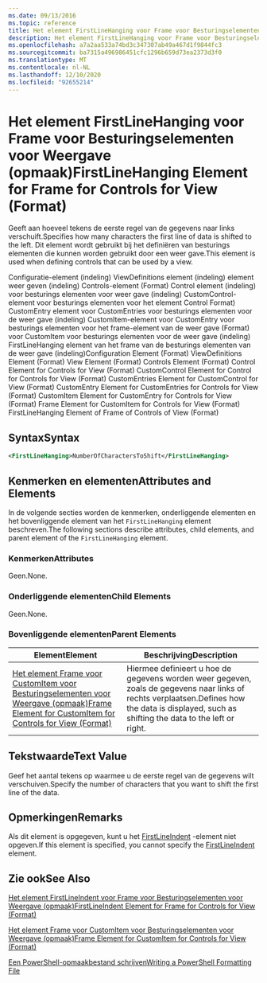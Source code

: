 ```yaml
---
ms.date: 09/13/2016
ms.topic: reference
title: Het element FirstLineHanging voor Frame voor Besturingselementen voor Weergave (opmaak)
description: Het element FirstLineHanging voor Frame voor Besturingselementen voor Weergave (opmaak)
ms.openlocfilehash: a7a2aa533a74bd3c347307ab49a467d1f9844fc3
ms.sourcegitcommit: ba7315a496986451cfc1296b659d73ea2373d3f0
ms.translationtype: MT
ms.contentlocale: nl-NL
ms.lasthandoff: 12/10/2020
ms.locfileid: "92655214"
---
```

# <a name="firstlinehanging-element-for-frame-for-controls-for-view-format"></a><span data-ttu-id="173a1-103">Het element FirstLineHanging voor Frame voor Besturingselementen voor Weergave (opmaak)</span><span class="sxs-lookup"><span data-stu-id="173a1-103">FirstLineHanging Element for Frame for Controls for View (Format)</span></span>

<span data-ttu-id="173a1-104">Geeft aan hoeveel tekens de eerste regel van de gegevens naar links verschuift.</span><span class="sxs-lookup"><span data-stu-id="173a1-104">Specifies how many characters the first line of data is shifted to the left.</span></span> <span data-ttu-id="173a1-105">Dit element wordt gebruikt bij het definiëren van besturings elementen die kunnen worden gebruikt door een weer gave.</span><span class="sxs-lookup"><span data-stu-id="173a1-105">This element is used when defining controls that can be used by a view.</span></span>

<span data-ttu-id="173a1-106">Configuratie-element (indeling) ViewDefinitions element (indeling) element weer geven (indeling) Controls-element (Format) Control element (indeling) voor besturings elementen voor weer gave (indeling) CustomControl-element voor besturings elementen voor het element Control Format) CustomEntry element voor CustomEntries voor besturings elementen voor de weer gave (indeling) CustomItem-element voor CustomEntry voor besturings elementen voor het frame-element van de weer gave (Format) voor CustomItem voor besturings elementen voor de weer gave (indeling) FirstLineHanging element van het frame van de besturings elementen van de weer gave (indeling)</span><span class="sxs-lookup"><span data-stu-id="173a1-106">Configuration Element (Format) ViewDefinitions Element (Format) View Element (Format) Controls Element (Format) Control Element for Controls for View (Format) CustomControl Element for Control for Controls for View (Format) CustomEntries Element for CustomControl for View (Format) CustomEntry Element for CustomEntries for Controls for View (Format) CustomItem Element for CustomEntry for Controls for View (Format) Frame Element for CustomItem for Controls for View (Format) FirstLineHanging Element of Frame of Controls of View (Format)</span></span>

## <a name="syntax"></a><span data-ttu-id="173a1-107">Syntax</span><span class="sxs-lookup"><span data-stu-id="173a1-107">Syntax</span></span>

```xml
<FirstLineHanging>NumberOfCharactersToShift</FirstLineHanging>
```

## <a name="attributes-and-elements"></a><span data-ttu-id="173a1-108">Kenmerken en elementen</span><span class="sxs-lookup"><span data-stu-id="173a1-108">Attributes and Elements</span></span>

<span data-ttu-id="173a1-109">In de volgende secties worden de kenmerken, onderliggende elementen en het bovenliggende element van het `FirstLineHanging` element beschreven.</span><span class="sxs-lookup"><span data-stu-id="173a1-109">The following sections describe attributes, child elements, and parent element of the `FirstLineHanging` element.</span></span>

### <a name="attributes"></a><span data-ttu-id="173a1-110">Kenmerken</span><span class="sxs-lookup"><span data-stu-id="173a1-110">Attributes</span></span>

<span data-ttu-id="173a1-111">Geen.</span><span class="sxs-lookup"><span data-stu-id="173a1-111">None.</span></span>

### <a name="child-elements"></a><span data-ttu-id="173a1-112">Onderliggende elementen</span><span class="sxs-lookup"><span data-stu-id="173a1-112">Child Elements</span></span>

<span data-ttu-id="173a1-113">Geen.</span><span class="sxs-lookup"><span data-stu-id="173a1-113">None.</span></span>

### <a name="parent-elements"></a><span data-ttu-id="173a1-114">Bovenliggende elementen</span><span class="sxs-lookup"><span data-stu-id="173a1-114">Parent Elements</span></span>

|<span data-ttu-id="173a1-115">Element</span><span class="sxs-lookup"><span data-stu-id="173a1-115">Element</span></span>|<span data-ttu-id="173a1-116">Beschrijving</span><span class="sxs-lookup"><span data-stu-id="173a1-116">Description</span></span>|
|-------------|-----------------|
|[<span data-ttu-id="173a1-117">Het element Frame voor CustomItem voor Besturingselementen voor Weergave (opmaak)</span><span class="sxs-lookup"><span data-stu-id="173a1-117">Frame Element for CustomItem for Controls for View (Format)</span></span>](./frame-element-for-customitem-for-controls-for-view-format.md)|<span data-ttu-id="173a1-118">Hiermee definieert u hoe de gegevens worden weer gegeven, zoals de gegevens naar links of rechts verplaatsen.</span><span class="sxs-lookup"><span data-stu-id="173a1-118">Defines how the data is displayed, such as shifting the data to the left or right.</span></span>|

## <a name="text-value"></a><span data-ttu-id="173a1-119">Tekstwaarde</span><span class="sxs-lookup"><span data-stu-id="173a1-119">Text Value</span></span>

<span data-ttu-id="173a1-120">Geef het aantal tekens op waarmee u de eerste regel van de gegevens wilt verschuiven.</span><span class="sxs-lookup"><span data-stu-id="173a1-120">Specify the number of characters that you want to shift the first line of the data.</span></span>

## <a name="remarks"></a><span data-ttu-id="173a1-121">Opmerkingen</span><span class="sxs-lookup"><span data-stu-id="173a1-121">Remarks</span></span>

<span data-ttu-id="173a1-122">Als dit element is opgegeven, kunt u het [FirstLineIndent](./firstlineindent-element-for-frame-for-controls-for-view-format.md) -element niet opgeven.</span><span class="sxs-lookup"><span data-stu-id="173a1-122">If this element is specified, you cannot specify the [FirstLineIndent](./firstlineindent-element-for-frame-for-controls-for-view-format.md) element.</span></span>

## <a name="see-also"></a><span data-ttu-id="173a1-123">Zie ook</span><span class="sxs-lookup"><span data-stu-id="173a1-123">See Also</span></span>

[<span data-ttu-id="173a1-124">Het element FirstLineIndent voor Frame voor Besturingselementen voor Weergave (opmaak)</span><span class="sxs-lookup"><span data-stu-id="173a1-124">FirstLineIndent Element for Frame for Controls for View (Format)</span></span>](./firstlineindent-element-for-frame-for-controls-for-view-format.md)

[<span data-ttu-id="173a1-125">Het element Frame voor CustomItem voor Besturingselementen voor Weergave (opmaak)</span><span class="sxs-lookup"><span data-stu-id="173a1-125">Frame Element for CustomItem for Controls for View (Format)</span></span>](./frame-element-for-customitem-for-controls-for-view-format.md)

[<span data-ttu-id="173a1-126">Een PowerShell-opmaakbestand schrijven</span><span class="sxs-lookup"><span data-stu-id="173a1-126">Writing a PowerShell Formatting File</span></span>](./writing-a-powershell-formatting-file.md)
